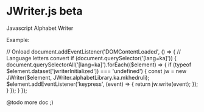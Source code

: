# JWriter.js beta
Javascript Alphabet Writer

Example:

// Onload
document.addEventListener('DOMContentLoaded', () => {
  // Language letters convert
  if (document.querySelector('[lang=ka]')) {
    document.querySelectorAll('[lang=ka]').forEach(($element) => {
      if (typeof $element.dataset['jwriterInitialized']) === 'undefined') {
        const jw = new JWriter($element, JWriter.alphabetLibrary.ka.mkhedruli);
        $element.addEventListener('keypress', (event) => {
          return jw.write(event);
        });
      }
    });
  }
});

@todo more doc ;)
